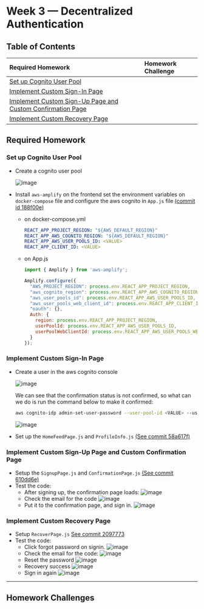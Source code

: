 # Week 3 — Decentralized Authentication

## Table of Contents
| Required Homework | | Homework Challenge|
| :--- | :--- | :--- |
| [Set up Cognito User Pool](#set-up-cognito-user-pool) | |
| [Implement Custom Sign-In Page](#implement-custom-sign-in-page) | |
| [Implement Custom Sign-Up Page and Custom Confirmation Page](#implement-custom-sign-up-page-and-custom-confirmation-page) | |
| [Implement Custom Recovery Page](#implement-custom-recovery-page)| |

## Required Homework

### Set up Cognito User Pool
- Create a cognito user pool

  ![image](https://user-images.githubusercontent.com/71366703/224493207-fcecaf6f-6d6f-416b-bec5-0e336e867dc2.png)
- Install `aws-amplify` on the frontend set the environment variables on `docker-compose` file and configure the aws cognito in `App.js` file [(commit id 188f00e)](https://github.com/timmy-cde/aws-bootcamp-cruddur-2023/commit/188f00ef911932af6fcd8816a90b0fc4262c0841)
  - on docker-compose.yml
    ```yml
    REACT_APP_PROJECT_REGION: "${AWS_DEFAULT_REGION}"
    REACT_APP_AWS_COGNITO_REGION: "${AWS_DEFAULT_REGION}"
    REACT_APP_AWS_USER_POOLS_ID: <VALUE>
    REACT_APP_CLIENT_ID: <VALUE>
    ```
  - on App.js
    ```js
    import { Amplify } from 'aws-amplify';

    Amplify.configure({
      "AWS_PROJECT_REGION": process.env.REACT_APP_PROJECT_REGION,
      "aws_cognito_region": process.env.REACT_APP_AWS_COGNITO_REGION,
      "aws_user_pools_id": process.env.REACT_APP_AWS_USER_POOLS_ID,
      "aws_user_pools_web_client_id": process.env.REACT_APP_CLIENT_ID,
      "oauth": {},
      Auth: {
        region: process.env.REACT_APP_PROJECT_REGION,
        userPoolId: process.env.REACT_APP_AWS_USER_POOLS_ID,
        userPoolWebClientId: process.env.REACT_APP_AWS_USER_POOLS_WEB_CLIENT_ID,
      }
    });
    ```

### Implement Custom Sign-In Page
- Create a user in the aws cognito console

  ![image](https://user-images.githubusercontent.com/71366703/224494227-8a981be2-ac31-41b5-b269-0b30a49917c9.png)

  We can see that the confirmation status is not confirmed, so what can we do is run the command below to make it confirmed: 
  ```sh
  aws cognito-idp admin-set-user-password --user-pool-id <VALUE> --username <VALUE> --password <VALUE> --permanent
  ```
  ![image](https://user-images.githubusercontent.com/71366703/224494719-d4042b31-5519-4645-835e-df75bd7b64e1.png)
- Set up the `HomeFeedPage.js` and `ProfileInfo.js` [(See commit 58a617f)](https://github.com/timmy-cde/aws-bootcamp-cruddur-2023/commit/58a617f692358f38d73e696f7c2b11f256e68749)

### Implement Custom Sign-Up Page and Custom Confirmation Page
- Setup the `SignupPage.js` and `ConfirmationPage.js` [(See commit 610dd6e)](https://github.com/timmy-cde/aws-bootcamp-cruddur-2023/commit/610dd6e6d3859606e61b96dc4392e249575daa89)
- Test the code:
  - After signing up, the confirmation page loads:
    ![image](https://user-images.githubusercontent.com/71366703/224495404-7ae84cf0-cba6-4108-8afb-7bd076893d4b.png)
  - Check the email for the code
    ![image](https://user-images.githubusercontent.com/71366703/224495441-2f5c27ac-2413-4acd-94b6-022a2bfe313b.png)
  - Put it to the confirmation page, and sign in.
    ![image](https://user-images.githubusercontent.com/71366703/224495526-88656706-5421-428b-a98a-51fe7b4e1806.png)


### Implement Custom Recovery Page
- Setup `RecoverPage.js` [See commit 2097773](https://github.com/timmy-cde/aws-bootcamp-cruddur-2023/commit/2097773c8900a86d79158e2c5770942e7b9be2fb)
- Test the code:
  - Click forgot password on signin.
    ![image](https://user-images.githubusercontent.com/71366703/224495716-ddc67b12-b2a0-4dd2-a8fa-cd700f2e6f7f.png)
  - Check the email for the code:
    ![image](https://user-images.githubusercontent.com/71366703/224495750-3afc6760-7d7e-4474-b415-7babed29164a.png)
  - Reset the password
    ![image](https://user-images.githubusercontent.com/71366703/224495779-4078509c-3b21-4114-8ba7-8e21f8a986df.png)
  - Recovery success
    ![image](https://user-images.githubusercontent.com/71366703/224495805-6fbbcac5-1c09-4e3e-b3c9-0a53a47c6974.png)
  - Sign in again
    ![image](https://user-images.githubusercontent.com/71366703/224495828-f1fe5d00-33a5-4c54-b7f4-244a7e4f9dc2.png)

---

## Homework Challenges
